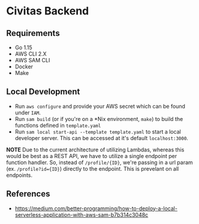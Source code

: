# Civitas Backend

## Requirements

- Go 1.15
- AWS CLI 2.X
- AWS SAM CLI
- Docker
- Make

## Local Development

- Run `aws configure` and provide your AWS secret which can be found under `IAM`.
- Run `sam build` (or if you're on a \*Nix environment, `make`) to build the functions defined in `template.yaml`
- Run `sam local start-api --template template.yaml` to start a local developer server. This can be accessed at it's default `localhost:3000`.

**NOTE** Due to the current architecture of utilizing Lambdas, whereas this would be best as a REST API, we have to utilize a single endpoint per function handler.
So, instead of `/profile/{ID}`, we're passing in a url param (ex. `/profile?id={ID}`) directly to the endpoint. This is prevelant on all endpoints.

## References

- https://medium.com/better-programming/how-to-deploy-a-local-serverless-application-with-aws-sam-b7b314c3048c
